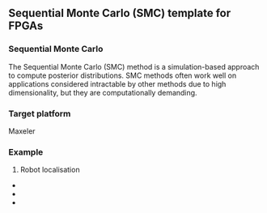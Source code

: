 ## Sequential Monte Carlo (SMC) template for FPGAs

### Sequential Monte Carlo

The Sequential Monte Carlo (SMC) method is a simulation-based approach to compute posterior distributions.
SMC methods often work well on applications considered intractable by other methods due to high dimensionality, but they are computationally demanding.

### Target platform

Maxeler 

### Example

1. Robot localisation

*
*
*
